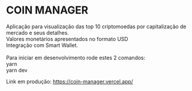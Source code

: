 # COIN MANAGER

Aplicação para visualização das top 10 criptomoedas por capitalização de mercado e seus detalhes. <br>
Valores monetários apresentados no formato USD <br>
Integração com Smart Wallet. <br>
<br>
Para iniciar em desenvolvimento rode estes 2 comandos:<br>
yarn<br>
yarn dev<br>

Link em produção: https://coin-manager.vercel.app/
